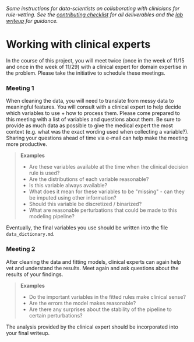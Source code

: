 *Some instructions for data-scientists on collaborating with clinicians for rule-vetting. See the [contributing checklist](https://github.com/Yu-Group/rule-vetting#contributing-checklist) for all deliverables and the [lab writeup](https://github.com/Yu-Group/rule-vetting/blob/master/docs/lab_writeup.md) for guidance.*

# Working with clinical experts

In the course of this project, you will meet twice (once in the week of 11/15 and once in the week of 11/29) with a clinical expert for domain expertise in the problem. Please take the initiative to schedule these meetings.

### Meeting 1

When cleaning the data, you will need to translate from messy data to meaningful features.
You will consult with a clinical expert to help decide which variables to use + how to process them.
Please come prepared to this meeting with a list of variables and questions about them.
Be sure to provide as much data as possible to give the medical expert the most context (e.g. what was the exact wording used when collecting a variable?).
Sharing your questions ahead of time via e-mail can help make the meeting more productive.

> **Examples**
>
> - Are these variables available at the time when the clinical decision rule is used?
> - Are the distributions of each variable reasonable?
> - Is this variable always available?
> - What does it mean for these variables to be "missing" - can they be imputed using other information?
> - Should this variable be discretized / binarized?
> - What are reasonable perturbations that could be made to this modeling pipeline?

Eventually, the final variables you use should be written into the file `data_dictionary.md`.

### Meeting 2

After cleaning the data and fitting models, clinical experts can again help vet and understand the results. Meet again and ask questions about the results of your findings.

> **Examples**
>
> - Do the important variables in the fitted rules make clinical sense?
> - Are the errors the model makes reasonable?
> - Are there any surprises about the stability of the pipeline to certain perturbations?

The analysis provided by the clinical expert should be incorporated into your final writeup.

